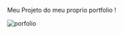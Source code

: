 Meu Projeto do meu proprio portfolio !


![porfolio](https://user-images.githubusercontent.com/101480326/177816899-1641f0c0-f771-41af-9671-ec3b3c61191a.jpg)
